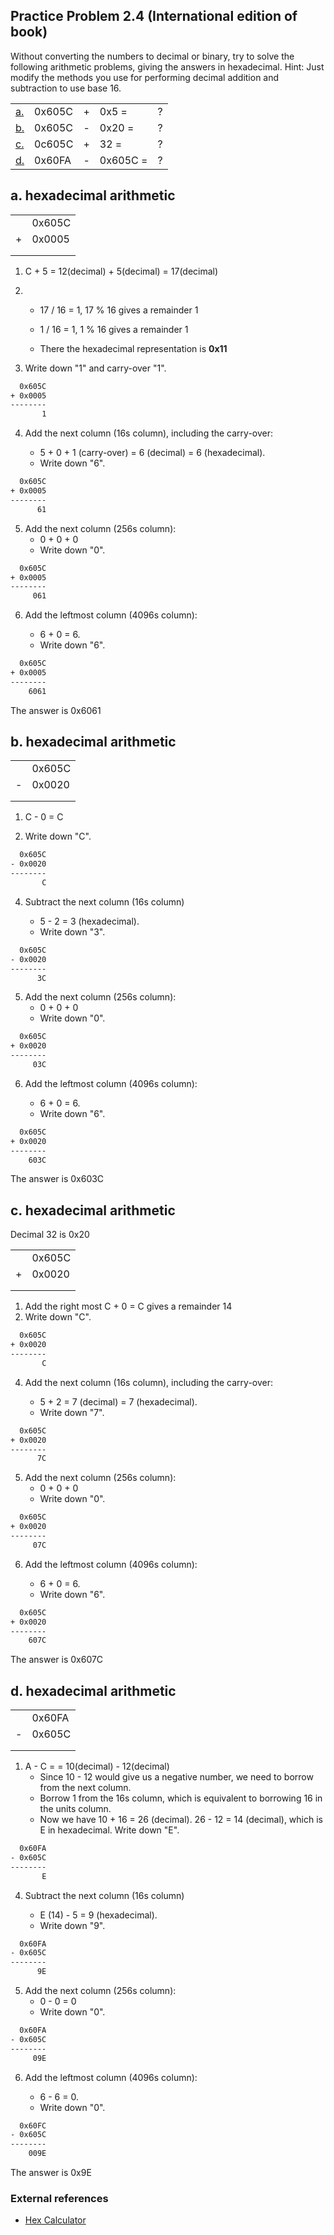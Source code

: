 ## Practice Problem 2.4 (International edition of book)

Without converting the numbers to decimal or binary, try to solve the following
arithmetic problems, giving the answers in hexadecimal. Hint: Just modify the
methods you use for performing decimal addition and subtraction to use base 16.

||||||
|---|---|---|---|---|
|[a.](#a-hexadecimal-arithmetic)|0x605C|+|0x5 =|?|
|[b.](#b-hexadecimal-arithmetic)|0x605C|-|0x20 =|?|
|[c.](#c-hexadecimal-arithmetic)|0c605C|+|32 =|?|
|[d.](#d-hexadecimal-arithmetic)|0x60FA|-|0x605C =|?|

## a. hexadecimal arithmetic
|||
|-|-|
| |0x605C
|+|0x0005
||||
||||

1. C + 5 = 12(decimal) + 5(decimal) = 17(decimal)

1.  - 17 / 16 = 1, 17 % 16 gives a remainder 1
    - 1 / 16 = 1, 1 % 16 gives a remainder 1

    - There the hexadecimal representation is **0x11**
1. Write down "1" and carry-over "1".

```bash
  0x605C
+ 0x0005
--------
       1
```

4. Add the next column (16s column), including the carry-over:

    - 5 + 0 + 1 (carry-over) = 6 (decimal) = 6 (hexadecimal).
    - Write down "6".

```bash
  0x605C
+ 0x0005
--------
      61
```

5. Add the next column (256s column):
    - 0 + 0 + 0
    - Write down "0".

```bash
  0x605C
+ 0x0005
--------
     061
```

6. Add the leftmost column (4096s column):

    - 6 + 0 = 6.
    - Write down "6".

```bash
  0x605C
+ 0x0005
--------
    6061
```

The answer is 0x6061

## b. hexadecimal arithmetic

|||
|-|-|
| |0x605C
|-|0x0020
||||
||||

1. C - 0 = C

1. Write down "C".

```bash
  0x605C
- 0x0020
--------
       C
```

4. Subtract the next column (16s column)

    - 5 - 2 = 3 (hexadecimal).
    - Write down "3".

```bash
  0x605C
- 0x0020
--------
      3C
```

5. Add the next column (256s column):
    - 0 + 0 + 0
    - Write down "0".

```bash
  0x605C
+ 0x0020
--------
     03C
```

6. Add the leftmost column (4096s column):

    - 6 + 0 = 6.
    - Write down "6".

```bash
  0x605C
+ 0x0020
--------
    603C
```

The answer is 0x603C

## c. hexadecimal arithmetic

Decimal 32 is 0x20

|||
|-|-|
| |0x605C
|+|0x0020
||||
||||

1. Add the right most C + 0 = C gives a remainder 14
1. Write down "C".

```bash
  0x605C
+ 0x0020
--------
       C
```

4. Add the next column (16s column), including the carry-over:

    - 5 + 2  = 7 (decimal) = 7 (hexadecimal).
    - Write down "7".

```bash
  0x605C
+ 0x0020
--------
      7C
```

5. Add the next column (256s column):
    - 0 + 0 + 0
    - Write down "0".

```bash
  0x605C
+ 0x0020
--------
     07C
```

6. Add the leftmost column (4096s column):

    - 6 + 0 = 6.
    - Write down "6".

```bash
  0x605C
+ 0x0020
--------
    607C
```

The answer is 0x607C

## d. hexadecimal arithmetic

|||
|-|-|
| |0x60FA
|-|0x605C
||||
||||

1. A - C = = 10(decimal) - 12(decimal)
    - Since 10 - 12 would give us a negative number, we need to borrow from the next column.
    - Borrow 1 from the 16s column, which is equivalent to borrowing 16 in the units column.
    - Now we have 10 + 16 = 26 (decimal).
26 - 12 = 14 (decimal), which is E in hexadecimal.
Write down "E".

```bash
  0x60FA
- 0x605C
--------
       E       
```

4. Subtract the next column (16s column)

    - E (14) - 5 = 9 (hexadecimal).
    - Write down "9".

```bash
  0x60FA
- 0x605C
--------
      9E
```

5. Add the next column (256s column):
    - 0 - 0 = 0
    - Write down "0".

```bash
  0x60FA
- 0x605C
--------
     09E
```

6. Add the leftmost column (4096s column):

    - 6 - 6 = 0.
    - Write down "0".

```bash
  0x60FC
- 0x605C
--------
    009E
```

The answer is 0x9E

### External references
- [Hex Calculator](https://www.calculator.net/hex-calculator.html)